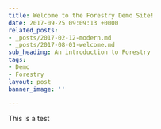 ```yaml
---
title: Welcome to the Forestry Demo Site!
date: 2017-09-25 09:09:13 +0000
related_posts:
- _posts/2017-02-12-modern.md
- _posts/2017-08-01-welcome.md
sub_heading: An introduction to Forestry
tags:
- Demo
- Forestry
layout: post
banner_image: ''

---
```

This is a test
